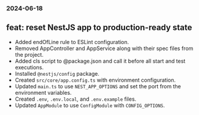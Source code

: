 ### 2024-06-18

## feat: reset NestJS app to production-ready state

- Added endOfLine rule to ESLint configuration.
- Removed AppController and AppService along with their spec files from the project.
- Added cls script to @package.json and call it before all start and test executions.
- Installed `@nestjs/config` package.
- Created `src/core/app.config.ts` with environment configuration.
- Updated `main.ts` to use `NEST_APP_OPTIONS` and set the port from the environment variables.
- Created `.env`, `.env.local`, and `.env.example` files.
- Updated `AppModule` to use `ConfigModule` with `CONFIG_OPTIONS`.
